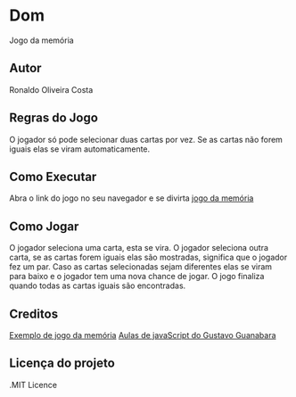 # Dom
 Jogo da memória 

## Autor
 Ronaldo Oliveira Costa

## Regras do Jogo
O jogador só pode selecionar duas cartas por vez.
Se as cartas não forem iguais elas se viram automaticamente.

## Como Executar
Abra o link do jogo no seu navegador e se divirta [jogo da memória]()

## Como Jogar
O jogador seleciona uma carta, esta se vira.
O jogador seleciona outra carta, se as cartas forem iguais elas são mostradas, significa que o jogador fez um par.
Caso as cartas selecionadas sejam diferentes elas se viram para baixo e o jogador tem uma nova chance de jogar. O jogo finaliza quando todas as cartas iguais são encontradas.

## Creditos 
[Exemplo de jogo da memória](https://github.com/eliseak/eh-jogo-da-memoria)
[Aulas de javaScript do Gustavo Guanabara](https://www.youtube.com/playlist?list=PLHz_AreHm4dlsK3Nr9GVvXCbpQyHQl1o1)

## Licença do projeto
.MIT Licence

